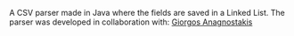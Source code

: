 A CSV parser made in Java where the fields are saved in a Linked List.
The parser was developed in collaboration with: [Giorgos Anagnostakis](https://github.com/GiorgosAnagnostakis)